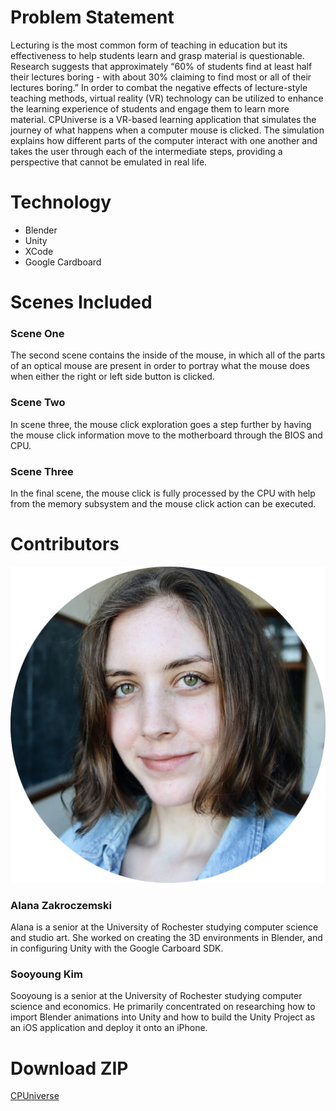 # Problem Statement
Lecturing is the most common form of teaching in education but its effectiveness to help students learn and grasp material is questionable. Research suggests that approximately “60% of students find at least half their lectures boring - with about 30% claiming to find most or all of their lectures boring.” In order to combat the negative effects of lecture-style teaching methods, virtual reality (VR) technology can be utilized to enhance the learning experience of students and engage them to learn more material. CPUniverse is a VR-based learning application that simulates the journey of what happens when a computer mouse is clicked. The simulation explains how different parts of the computer interact with one another and takes the user through each of the intermediate steps, providing a perspective that cannot be emulated in real life.

# Technology
- Blender
- Unity
- XCode
- Google Cardboard

# Scenes Included
### Scene One
The second scene contains the inside of the mouse, in which all of the parts of an optical mouse are present in order to portray what the mouse does when either the right or left side button is clicked.
### Scene Two
In scene three, the mouse click exploration goes a step further by having the mouse click information move to the motherboard through the BIOS and CPU.
### Scene Three
In the final scene, the mouse click is fully processed by the CPU with help from the memory subsystem and the mouse click action can be executed.

# Contributors
![Alana](alana.png)
### Alana Zakroczemski
Alana is a senior at the University of Rochester studying computer science and studio art. She worked on creating the 3D environments in Blender, and in configuring Unity with the Google Carboard SDK. 
### Sooyoung Kim
Sooyoung is a senior at the University of Rochester studying computer science and economics. He primarily concentrated on researching how to import Blender animations into Unity and how to build the Unity Project as an iOS application and deploy it onto an iPhone. 

# Download ZIP
[CPUniverse](https://drive.google.com/file/d/1a7bYGeU_U6x7KAGORhBW2HYEDpryf_By/view?usp=sharing)
